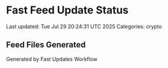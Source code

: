 # Fast Feed Update Status
Last updated: Tue Jul 29 20:24:31 UTC 2025
Categories: crypto

## Feed Files Generated

Generated by Fast Updates Workflow
